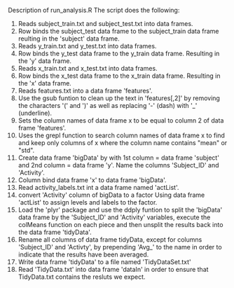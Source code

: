 Description of run_analysis.R
The script does the following:

1) Reads subject_train.txt and subject_test.txt into data frames.
2) Row binds the subject_test data frame to the subject_train data frame
    reulting in the 'subject' data frame.
3) Reads y_train.txt and y_test.txt into data frames.
4) Row binds the y_test data frame to the y_train data frame.  Resulting in the
    'y' data frame.
5) Reads x_train.txt and x_test.txt into data frames.
6) Row binds the x_test data frame to the x_train data frame.  Resulting in the
    'x' data frame.
7) Reads features.txt into a data frame 'features'.
8) Use the gsub funtion to clean up the text in 'features[,2]' by removing the 
    characters '(' and ')' as well as replacing '-' (dash) with '_' (underline).    
9) Sets the column names of data frame x to be equal to column 2 of
   data frame 'features'.   
10) Uses the grepl function to search column names of data frame x to find and
    keep only columns of x where the column name contains "mean" or "std".
11) Create data frame 'bigData' by with 1st column = data frame 'subject' and
    2nd column = data frame  'y'.  Name the columns 'Subject_ID' and 'Activity'.
12) Column bind data frame 'x' to data frame 'bigData'.
13) Read activity_labels.txt int a data frame named 'actList'.
14) convert 'Activity' column of bigData to a factor Using data frame
      'actList' to assign levels and labels to the factor.
15) Load the 'plyr' package and use the ddply funtion to split the 'bigData' 
    data frame by the 'Subject_ID' and 'Activity' variables, execute the
    colMeans function on each piece and then unsplit the results back into the
    data frame 'tidyData'.
16) Rename all columns of data frame tidyData, except for columns 'Subject_ID'
    and 'Activty', by prepending 'Avg_' to the name in order to indicate that 
    the results have been averaged.
17) Write data frame 'tidyData' to a file named 'TidyDataSet.txt'
18) Read 'TidyData.txt' into data frame 'dataIn' in order to ensure that 
    TidyData.txt contains the resluts we expect.
 